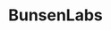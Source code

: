 ---
codehost: https://github.com/https://github.com/BunsenLabs
facebook: https://www.facebook.com/groups/43721619798/
googleplus: https://plus.google.com/communities/102155480089831191422
guide: https://github.com/BunsenLabs/website/tree/master/src/img
logohandle: bunsenlabs
reddit: https://www.reddit.com/r/BunsenLabs/
sort: bunsenlabs
title: BunsenLabs
website: https://www.bunsenlabs.org/
wikipedia: https://en.wikipedia.org/wiki/CrunchBang_Linux
---